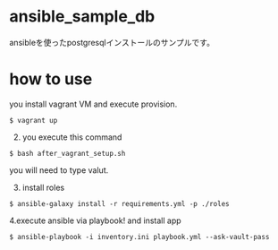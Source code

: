 # ansible_sample_db
ansibleを使ったpostgresqlインストールのサンプルです。

# how to use 

you install vagrant VM and execute provision.
```
$ vagrant up
```

2. you execute this command
```
$ bash after_vagrant_setup.sh
```
you will need to type valut.

3. install roles
```
$ ansible-galaxy install -r requirements.yml -p ./roles
```

4.execute ansible via playbook! and install app
```
$ ansible-playbook -i inventory.ini playbook.yml --ask-vault-pass
```
